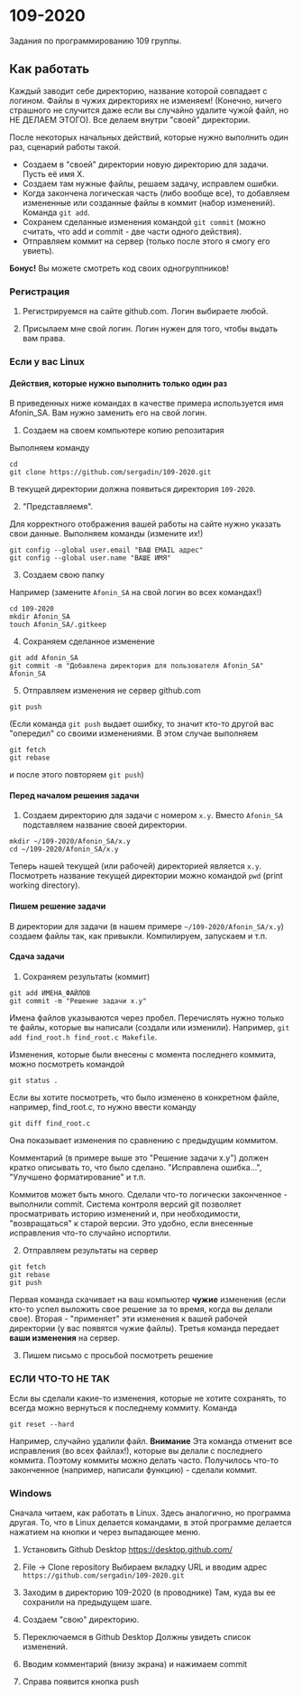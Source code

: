 # 109-2020
Задания по программированию 109 группы.

## Как работать
Каждый заводит себе директорию, название которой совпадает с логином.
Файлы в чужих директориях не изменяем! (Конечно, ничего страшного не случится даже если вы случайно удалите чужой файл, но НЕ ДЕЛАЕМ ЭТОГО). Все делаем внутри "своей" директории.

После некоторых начальных действий, которые нужно выполнить один раз, сценарий работы такой.
* Создаем в "своей" директории новую директорию для задачи. Пусть её имя X. 
* Создаем там нужные файлы, решаем задачу, исправлем ошибки.
* Когда закончена логическая часть (либо вообще все), то добавляем измененные или созданные файлы в коммит (набор изменений). Команда `git add`.
* Сохранем сделанные изменения командой `git commit` (можно считать, что add и commit - две части одного действия).
* Отправляем коммит на сервер (только после этого я смогу его увиеть).

**Бонус!** Вы можете смотреть код своих одногруппников!

### Регистрация
1. Регистрируемся на сайте github.com. Логин выбираете любой.

2. Присылаем мне свой логин. Логин нужен для того, чтобы выдать вам права.

### Если у вас Linux
#### Действия, которые нужно выполнить только один раз
В приведенных ниже командах в качестве примера используется имя Afonin_SA. Вам нужно заменить его на свой логин.

1. Создаем на своем компьютере копию репозитария

Выполняем команду
```
cd
git clone https://github.com/sergadin/109-2020.git
```
В текущей директории должна появиться директория `109-2020`.

2. "Представляемя".

Для корректного отображения вашей работы на сайте нужно указать свои данные. Выполняем команды (измените их!)
```
git config --global user.email "ВАШ EMAIL адрес"
git config --global user.name "ВАШЕ ИМЯ"
```

3. Создаем свою папку

Например (замените `Afonin_SA` на свой логин во всех командах!)
```
cd 109-2020
mkdir Afonin_SA
touch Afonin_SA/.gitkeep
```

4. Сохраняем сделанное изменение
```
git add Afonin_SA
git commit -m "Добавлена директория для пользователя Afonin_SA" Afonin_SA
```

5. Отправляем изменения не сервер github.com
```
git push
```

(Если команда `git push` выдает ошибку, то значит кто-то другой вас "опередил" со своими изменениями. В этом случае выполняем
```
git fetch
git rebase
```
и после этого повторяем `git push`)

#### Перед началом решения задачи
1. Создаем директорию для задачи с номером `x.y`. Вместо `Afonin_SA` подставляем название своей директории.
```
mkdir ~/109-2020/Afonin_SA/x.y
cd ~/109-2020/Afonin_SA/x.y
```
Теперь нашей текущей (или рабочей) директорией является `x.y`. Посмотреть название текущей директории можно командой `pwd` (print working directory).

#### Пишем решение задачи
В директории для задачи (в нашем примере `~/109-2020/Afonin_SA/x.y`) создаем файлы так, как привыкли. Компилируем, запускаем и т.п.

#### Сдача задачи
1. Сохраняем результаты (коммит)

```
git add ИМЕНА_ФАЙЛОВ
git commit -m "Решение задачи x.y"
```

Имена файлов указываются через пробел. Перечислять нужно только те файлы, которые вы написали (создали или изменили). Например, `git add find_root.h find_root.c Makefile`.

Изменения, которые были внесены с момента последнего коммита, можно посмотреть командой
```
git status .
```

Если вы хотите посмотреть, что было изменено в конкретном файле, например, find_root.c, то нужно ввести команду
```
git diff find_root.c
```
Она показывает изменения по сравнению с предыдущим коммитом.

Комментарий (в примере выше это "Решение задачи x.y") должен кратко описывать то, что было сделано. "Исправлена ошибка...", "Улучшено форматирование" и т.п.

Коммитов может быть много. Сделали что-то логически законченное - выполнили commit. Система контроля версий git позволяет просматривать историю изменений и, при необходимости, "возвращаться" к старой версии. Это удобно, если внесенные исправления что-то случайно испортили.

2. Отправляем результаты на сервер
```
git fetch
git rebase
git push
```

Первая команда скачивает на ваш компьютер **чужие** изменения (если кто-то успел выложить свое решение за то время, когда вы делали свое). Вторая - "применяет" эти изменения к вашей рабочей директории (у вас появятся чужие файлы). Третья команда передает **ваши изменения** на сервер.

3. Пишем письмо с просьбой посмотреть решение

### ЕСЛИ ЧТО-ТО НЕ ТАК
Если вы сделали какие-то изменения, которые не хотите сохранять, то всегда можно вернуться к последнему коммиту. Команда
```
git reset --hard
```
Например, случайно удалили файл.
**Внимание** Эта команда отменит все исправления (во всех файлах!), которые вы делали с последнего коммита. Поэтому коммиты можно делать часто. Получилось что-то законченное (например, написали функцию) - сделали коммит. 

### Windows
Сначала читаем, как работать в Linux. Здесь аналогично, но программа другая. То, что в Linux делается командами, в этой программе делается нажатием на кнопки и через выпадающее меню.

1. Установить Github Desktop
https://desktop.github.com/

2. File -> Clone repository
Выбираем вкладку URL и вводим адрес `https://github.com/sergadin/109-2020.git`

3. Заходим в директорию 109-2020 (в проводнике)
Там, куда вы ее сохранили на предыдущем шаге.

4. Создаем "свою" директорию.

5. Переключаемся в Github Desktop
Должны увидеть список изменений.

6. Вводим комментарий (внизу экрана) и нажимаем commit

7. Справа появится кнопка push
